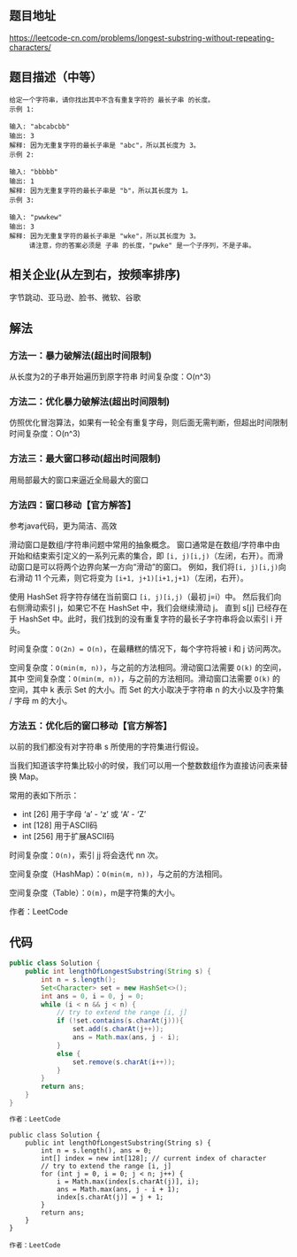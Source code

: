 ## 题目地址
https://leetcode-cn.com/problems/longest-substring-without-repeating-characters/

## 题目描述（中等）
```
给定一个字符串，请你找出其中不含有重复字符的 最长子串 的长度。
示例 1:

输入: "abcabcbb"
输出: 3 
解释: 因为无重复字符的最长子串是 "abc"，所以其长度为 3。
示例 2:

输入: "bbbbb"
输出: 1
解释: 因为无重复字符的最长子串是 "b"，所以其长度为 1。
示例 3:

输入: "pwwkew"
输出: 3
解释: 因为无重复字符的最长子串是 "wke"，所以其长度为 3。
     请注意，你的答案必须是 子串 的长度，"pwke" 是一个子序列，不是子串。

```
## 相关企业(从左到右，按频率排序)
字节跳动、亚马逊、脸书、微软、谷歌

## 解法
### 方法一：暴力破解法(超出时间限制)
从长度为2的子串开始遍历到原字符串
时间复杂度：O(n^3) 

### 方法二：优化暴力破解法(超出时间限制)
仿照优化冒泡算法，如果有一轮全有重复字母，则后面无需判断，但超出时间限制
时间复杂度：O(n^3) 

### 方法三：最大窗口移动(超出时间限制)
用局部最大的窗口来逼近全局最大的窗口

### 方法四：窗口移动【官方解答】
参考java代码，更为简洁、高效

滑动窗口是数组/字符串问题中常用的抽象概念。
窗口通常是在数组/字符串中由开始和结束索引定义的一系列元素的集合，即 ```[i, j)[i,j)```（左闭，右开）。而滑动窗口是可以将两个边界向某一方向“滑动”的窗口。
例如，我们将``` [i, j)[i,j) ```向右滑动 11 个元素，则它将变为 ```[i+1, j+1)[i+1,j+1)```（左闭，右开）。

使用 HashSet 将字符存储在当前窗口 ```[i, j)[i,j)```（最初 j=i）中。
然后我们向右侧滑动索引 j，如果它不在 HashSet 中，我们会继续滑动 j。
直到 s[j] 已经存在于 HashSet 中。此时，我们找到的没有重复字符的最长子字符串将会以索引 i 开头。

时间复杂度：```O(2n) = O(n)```，在最糟糕的情况下，每个字符将被 i 和 j 访问两次。

空间复杂度：```O(min(m, n))```，与之前的方法相同。滑动窗口法需要 ```O(k)``` 的空间，其中
空间复杂度：```O(min(m, n))```，与之前的方法相同。滑动窗口法需要 ```O(k)``` 的空间，其中
k 表示 Set 的大小。而 Set 的大小取决于字符串 n 的大小以及字符集 / 字母 m 的大小。


### 方法五：优化后的窗口移动【官方解答】

以前的我们都没有对字符串 s 所使用的字符集进行假设。

当我们知道该字符集比较小的时侯，我们可以用一个整数数组作为直接访问表来替换 Map。

常用的表如下所示：

* int [26] 用于字母 ‘a’ - ‘z’ 或 ‘A’ - ‘Z’
* int [128] 用于ASCII码
* int [256] 用于扩展ASCII码


时间复杂度：```O(n)```，索引 jj 将会迭代 nn 次。

空间复杂度（HashMap）：```O(min(m, n))```，与之前的方法相同。

空间复杂度（Table）：```O(m)```，m是字符集的大小。

作者：LeetCode



## 代码

```java
public class Solution {
    public int lengthOfLongestSubstring(String s) {
        int n = s.length();
        Set<Character> set = new HashSet<>();
        int ans = 0, i = 0, j = 0;
        while (i < n && j < n) {
            // try to extend the range [i, j]
            if (!set.contains(s.charAt(j))){
                set.add(s.charAt(j++));
                ans = Math.max(ans, j - i);
            }
            else {
                set.remove(s.charAt(i++));
            }
        }
        return ans;
    }
}

作者：LeetCode
```
```
public class Solution {
    public int lengthOfLongestSubstring(String s) {
        int n = s.length(), ans = 0;
        int[] index = new int[128]; // current index of character
        // try to extend the range [i, j]
        for (int j = 0, i = 0; j < n; j++) {
            i = Math.max(index[s.charAt(j)], i);
            ans = Math.max(ans, j - i + 1);
            index[s.charAt(j)] = j + 1;
        }
        return ans;
    }
}

作者：LeetCode

```